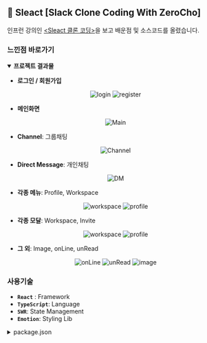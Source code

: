 ## 📢 Sleact [Slack Clone Coding With ZeroCho]
인프런 강의인 [<Sleact 클론 코딩>](https://www.inflearn.com/course/%ED%81%B4%EB%A1%A0%EC%BD%94%EB%94%A9-%EC%8B%A4%EC%8B%9C%EA%B0%84%EC%B1%84%ED%8C%85/dashboard)을 보고 배운점 및 소스코드를 올렸습니다.

### 느낀점 바로가기

<details open>
  <summary><strong>프로젝트 결과물</strong></summary>
  
  - **로그인 / 회원가입**
  <p align="center">
    <img src="https://user-images.githubusercontent.com/62810965/129292893-ed9c9e13-a485-4fd4-afb2-bb170c4b3bb5.png" alt="login" />
    <img src="https://user-images.githubusercontent.com/62810965/129292924-12e3bcdc-0167-46fb-8d89-10ecc53bd753.png" alt="register" />
  </p>
  
  - **메인화면**
  <p align="center">
    <img src="https://user-images.githubusercontent.com/62810965/129293598-86bc5eee-af38-47b6-a82a-5bfc6e6c0878.png" alt="Main" />
  </p>
  
  - **Channel**: 그룹채팅
  <p align="center">
    <img src="https://user-images.githubusercontent.com/62810965/129293713-b5e6792b-e757-4e3e-8b4e-294714d7df6e.png" alt="Channel" />
  </p>
  
  - **Direct Message**: 개인채팅
  <p align="center">
    <img src="https://user-images.githubusercontent.com/62810965/129293767-0abf707f-38c7-4480-9acb-1ceeef6fd62c.png" alt="DM" />
  </p>  
  
  - **각종 메뉴**: Profile, Workspace
  <p align="center">
    <img src="https://user-images.githubusercontent.com/62810965/129293889-5f301868-1ee8-4047-a72f-89512ace81f3.png" alt="workspace" />
    <img src="https://user-images.githubusercontent.com/62810965/129293907-423cff38-51bc-4662-a33f-33f33e1101f5.png" alt="profile" />
  </p>
  
  - **각종 모달**: Workspace, Invite
  <p align="center">
    <img src="https://user-images.githubusercontent.com/62810965/129293987-9c281fd6-f010-4e6c-9f69-ff4daead6fda.png" alt="workspace" />
    <img src="https://user-images.githubusercontent.com/62810965/129293996-33be14ff-7885-4307-a324-5b9767e76766.png" alt="profile" />
  </p>
  
  - **그 외**: Image, onLine, unRead
  <p align="center">
    <img src="https://user-images.githubusercontent.com/62810965/129294250-fa6ba1b7-1593-4ee5-9459-19d7708b99b9.png" alt="onLine" />
    <img src="https://user-images.githubusercontent.com/62810965/129294286-eb93ec20-a287-4dd0-9e14-bf00f9736e78.png" alt="unRead" />
    <img src="https://user-images.githubusercontent.com/62810965/129294357-3c6cf07f-af72-448d-ae3b-fb4daaecc537.png" alt="image" />
  </p>
  
</details>

### 사용기술
- **```React```** : Framework
- **```TypeScript```**: Language
- **```SWR```**: State Management
- **```Emotion```**: Styling Lib

<details>
  <summary>package.json</summary>
  
  ```
    "dependencies": {
        "@emotion/babel-plugin": "^11.3.0",
        "@emotion/react": "^11.4.1",
        "@emotion/styled": "^11.3.0",
        "@loadable/component": "^5.15.0",
        "@pmmmwh/react-refresh-webpack-plugin": "^0.4.3",
        "@types/autosize": "^4.0.0",
        "@types/gravatar": "^1.8.3",
        "@types/react": "^17.0.16",
        "@types/react-dom": "^17.0.9",
        "autosize": "^5.0.1",
        "axios": "^0.21.1",
        "cross-env": "^7.0.3",
        "css-loader": "^6.2.0",
        "gravatar": "^1.8.1",
        "react": "^17.0.2",
        "react-dom": "^17.0.2",
        "react-router": "^5.2.0",
        "react-router-dom": "^5.2.0",
        "react-toastify": "^7.0.4",
        "socket.io-client": "^2.4.0",
        "style-loader": "^3.2.1",
        "swr": "^0.5.6",
        "ts-node": "^10.2.0",
        "typescript": "^4.3.5"
      },
      "devDependencies": {
        "@babel/core": "^7.15.0",
        "@babel/preset-env": "^7.15.0",
        "@babel/preset-react": "^7.14.5",
        "@babel/preset-typescript": "^7.15.0",
        "@jjordy/swr-devtools": "^1.0.6",
        "@types/loadable__component": "^5.13.4",
        "@types/node": "^16.4.13",
        "@types/react-custom-scrollbars": "^4.0.8",
        "@types/react-mentions": "^4.1.3",
        "@types/react-router": "^5.1.16",
        "@types/react-router-dom": "^5.1.8",
        "@types/socket.io-client": "^1.4.35",
        "@types/webpack": "^5.28.0",
        "@types/webpack-bundle-analyzer": "^4.4.1",
        "@types/webpack-dev-server": "^3.11.5",
        "babel-loader": "^8.2.2",
        "dayjs": "^1.10.6",
        "eslint": "^7.32.0",
        "eslint-config-prettier": "^8.3.0",
        "eslint-config-react-app": "^6.0.0",
        "eslint-plugin-flowtype": "^5.9.0",
        "eslint-plugin-import": "^2.24.0",
        "eslint-plugin-jsx-a11y": "^6.4.1",
        "eslint-plugin-prettier": "^3.4.0",
        "eslint-plugin-react": "^7.24.0",
        "fork-ts-checker-webpack-plugin": "^6.3.2",
        "prettier": "^2.3.2",
        "react-custom-scrollbars": "^4.2.1",
        "react-mentions": "^4.3.0",
        "react-refresh": "^0.10.0",
        "regexify-string": "^1.0.16",
        "webpack": "^5.49.0",
        "webpack-bundle-analyzer": "^4.4.2",
        "webpack-cli": "^4.7.2",
        "webpack-dev-server": "^3.11.2"
      }
  ```
</details>


